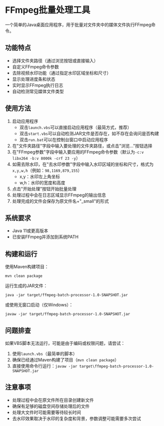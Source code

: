 # FFmpeg批量处理工具

一个简单的Java桌面应用程序，用于批量对文件夹中的媒体文件执行FFmpeg命令。

## 功能特点

- 选择文件夹路径（通过浏览按钮或直接输入）
- 自定义FFmpeg命令参数
- 去除视频水印功能（通过指定水印区域坐标和尺寸）
- 显示处理进度条和状态
- 实时显示FFmpeg执行日志
- 自动检测常见媒体文件类型

## 使用方法

1. 启动应用程序
   - 双击`launch.vbs`可以直接启动应用程序（最简方式，推荐）
   - 双击`start.vbs`可以自动检测JAR文件是否存在，如不存在会询问是否构建
   - 双击`run.bat`可以在控制台窗口中启动应用程序
2. 在"文件夹路径"字段中输入要处理的文件夹路径，或点击"浏览..."按钮选择
3. 在"FFmpeg参数"字段中输入要应用的FFmpeg命令参数（默认为`-c:v libx264 -b:v 8000k -crf 23 -y`）
4. 如需去除水印，在"去水印参数"字段中输入水印区域的坐标和尺寸，格式为`x,y,w,h`（例如：`98,1169,879,155`）
   - x,y：水印左上角坐标
   - w,h：水印的宽度和高度
5. 点击"开始处理"按钮开始批量处理
6. 处理过程中会在日志区域显示FFmpeg的输出信息
7. 处理完成的文件会保存为原文件名+"_small"的形式

## 系统要求

- Java 11或更高版本
- 已安装FFmpeg并添加到系统PATH

## 构建和运行

使用Maven构建项目：

```
mvn clean package
```

运行生成的JAR文件：

```
java -jar target/ffmpeg-batch-processor-1.0-SNAPSHOT.jar
```

或使用无窗口启动（仅Windows）：

```
javaw -jar target/ffmpeg-batch-processor-1.0-SNAPSHOT.jar
```

## 问题排查

如果VBS脚本无法运行，可能是由于编码或权限问题，请尝试：

1. 使用`launch.vbs`（最简单的脚本）
2. 确保已经通过Maven构建了项目（`mvn clean package`）
3. 直接使用命令行运行：`javaw -jar target\ffmpeg-batch-processor-1.0-SNAPSHOT.jar`

## 注意事项

- 处理过程中会在原文件所在目录创建新文件
- 确保有足够的磁盘空间存储处理后的文件
- 处理大文件时可能需要等待较长时间
- 去水印效果取决于水印的复杂度和背景，参数调整可能需要多次尝试 